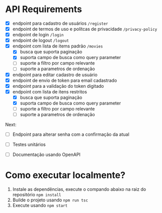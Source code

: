 # API Requirements
- [x] endpoint para cadastro de usuários `/register`
- [x] endpoint de termos de uso e polítcas de privacidade `/privacy-policy`
- [x] endpoint de login `/login`
- [x] endpoint de logout `/logout`
- [x] endpoint com lista de items padrão `/movies`
    - [x] busca que suporta paginação
    - [x] suporta campo de busca como query parameter 
    - [ ] suporte a filtro por campo relevante
    - [ ] suporte a parametros de ordenação
- [x] endpoint para editar cadastro de usuário
- [x] endpoint de envio de token para email cadastrado
- [x] endpoint para a validação do token digitado
- [x] endpoint com lista de itens restritos
    - [x] busca que suporta paginação
    - [x] suporta campo de busca como query parameter 
    - [ ] suporte a filtro por campo relevante
    - [ ] suporte a parametros de ordenação

Next:
- [ ] Endpoint para alterar senha com a confirmação da atual
- [ ] Testes unitários
- [ ] Documentação usando OpenAPI


# Como executar localmente?
1. Instale as dependências, execute o compando abaixo na raiz do repositório
    `npm install`
2. Builde o projeto usando `npm run tsc`
3. Execute usando `npm start`